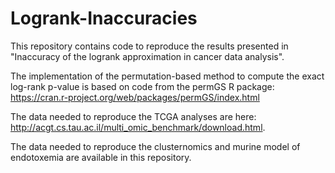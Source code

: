 # Logrank-Inaccuracies
This repository contains code to reproduce the results presented in "Inaccuracy of the logrank approximation in cancer data analysis".

The implementation of the permutation-based method to compute the exact log-rank p-value is based on code from the permGS R package:
https://cran.r-project.org/web/packages/permGS/index.html

The data needed to reproduce the TCGA analyses are here: http://acgt.cs.tau.ac.il/multi_omic_benchmark/download.html.

The data needed to reproduce the clusternomics and murine model of endotoxemia are available in this repository.
